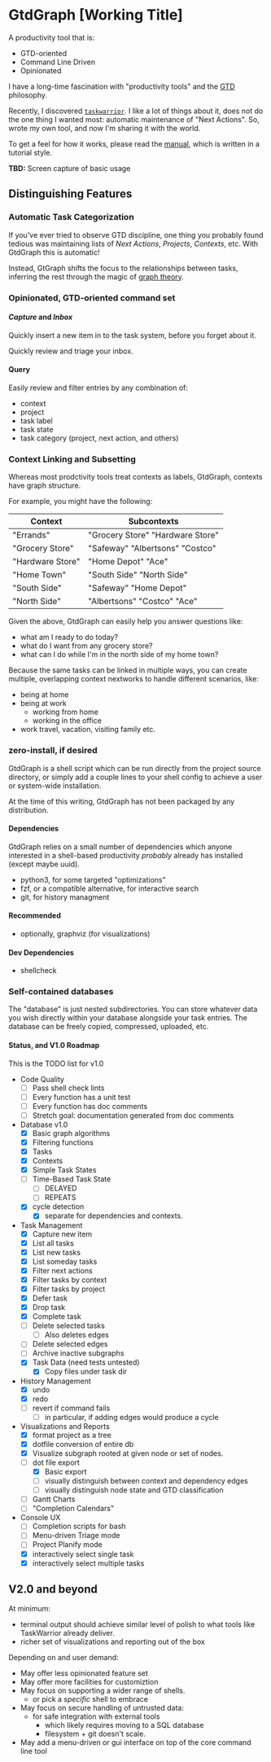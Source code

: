 # GtdGraph [Working Title]

A productivity tool that is:

- GTD-oriented
- Command Line Driven
- Opinionated

I have a long-time fascination with "productivity tools" and the
[GTD](tbd:link) philosophy.

Recently, I discovered [`taskwarrior`](tbd:link). I like a lot of
things about it, does not do the one thing I wanted most:
automatic maintenance of "Next Actions". So, wrote my own tool, and now
I'm sharing it with the world.

To get a feel for how it works, please read the [manual](manual.md),
which is written in a tutorial style.

**TBD:** Screen capture of basic usage

## Distinguishing Features

### Automatic Task Categorization 

If you've ever tried to observe GTD discipline, one thing you probably
found tedious was maintaining lists of *Next Actions*, *Projects*,
*Contexts*, etc. With GtdGraph this is automatic!

Instead, GtGraph shifts the focus to the relationships between tasks,
inferring the rest through the magic of [graph
theory](https://en.wikipedia.org/wiki/Graph_theory).

### Opinionated, GTD-oriented command set

#### *Capture* and *Inbox*

Quickly insert a new item in to the task system, before you forget
about it. 

Quickly review and triage your inbox.

#### Query

Easily review and filter entries by any combination of:

- context
- project
- task label
- task state
- task category (project, next action, and others)

### Context Linking and Subsetting

Whereas most prodctivity tools treat contexts as labels, GtdGraph,
contexts have graph structure.

For example, you might have the following:

| Context          | Subcontexts                      |
| ---------------- | -------------------------------- |
| "Errands"        | "Grocery Store" "Hardware Store" |
| "Grocery Store"  | "Safeway" "Albertsons" "Costco"  |
| "Hardware Store" | "Home Depot" "Ace"               |
| "Home Town"      | "South Side" "North Side"        |
| "South Side"     | "Safeway" "Home Depot"           |
| "North Side"     | "Albertsons" "Costco" "Ace"      |

Given the above, GtdGraph can easily help you answer questions like:

- what am I ready to do today?
- what do I want from any grocery store?
- what can I do while I'm in the north side of my home town?

Because the same tasks can be linked in multiple ways, you can create
multiple, overlapping context nextworks to handle different scenarios,
like: 

- being at home
- being at work
  - working from home
  - working in the office
- work travel, vacation, visiting family etc.

### zero-install, if desired

GtdGraph is a shell script which can be run directly from the project
source directory, or simply add a couple lines to your shell config to
achieve a user or system-wide installation.

At the time of this writing, GtdGraph has not been packaged by any
distribution.

#### Dependencies

GtdGraph relies on a small number of dependencies which anyone
interested in a shell-based productivity *probably* already has
installed (except maybe uuid).

- python3, for some targeted "optimizations"
- fzf, or a compatible alternative, for interactive search
- git, for history managment

#### Recommended

- optionally, graphviz (for visualizations)

#### Dev Dependencies

- shellcheck

### Self-contained databases

The "database" is just nested subdirectories. You can store whatever
data you wish directly within your database alongside your task
entries. The database can be freely copied, compressed, uploaded, etc.

#### Status, and V1.0 Roadmap ####

This is the TODO list for v1.0

- Code Quality
  - [ ] Pass shell check lints
  - [ ] Every function has a unit test
  - [ ] Every function has doc comments
  - [ ] Stretch goal: documentation generated from doc comments
- Database v1.0
  - [X] Basic graph algorithms
  - [X] Filtering functions
  - [X] Tasks
  - [X] Contexts
  - [X] Simple Task States
  - [ ] Time-Based Task State
	- [ ] DELAYED
	- [ ] REPEATS
  - [X] cycle detection
	- [X] separate for dependencies and contexts.
- Task Management
  - [X] Capture new item
  - [X] List all tasks
  - [X] List new tasks
  - [X] List someday tasks
  - [X] Filter next actions
  - [X] Filter tasks by context
  - [X] Filter tasks by project
  - [X] Defer task
  - [X] Drop task
  - [X] Complete task
  - [ ] Delete selected tasks
    - [ ] Also deletes edges
  - [ ] Delete selected edges
  - [ ] Archive inactive subgraphs
  - [X] Task Data (need tests untested)
    - [X] Copy files under task dir
- History Management
  - [X] undo
  - [X] redo
  - [ ] revert if command fails
    - [ ] in particular, if adding edges would produce a cycle
- Visualizations and Reports
  - [X] format project as a tree
  - [X] dotfile conversion of entire db
  - [X] Visualize subgraph rooted at given node or set of nodes.
  - [ ] dot file export
    - [X] Basic export
	- [ ] visually distinguish between context and dependency edges 
	- [ ] visually distinguish node state and GTD classification
  - [ ] Gantt Charts
  - [ ] "Completion Calendars"
- Console UX
  - [ ] Completion scripts for bash
  - [ ] Menu-driven Triage mode
  - [ ] Project Planify mode
  - [X] interactively select single task
  - [X] interactively select multiple tasks

## V2.0 and beyond

At minimum:

- terminal output should achieve similar level of polish to what tools
like TaskWarrior already deliver.
- richer set of visualizations and reporting out of the box

Depending on and user demand:

- May offer less opinionated feature set
- May offer more facilities for customiztion
- May focus on supporting a wider range of shells.
  - or pick a *specific* shell to embrace
- May focus on secure handling of untrusted data:
  - for safe integration with external tools
	- which likely requires moving to a SQL database
	- filesystem + git doesn't scale.
- May add a menu-driven or gui interface on top of the core command
  line tool

